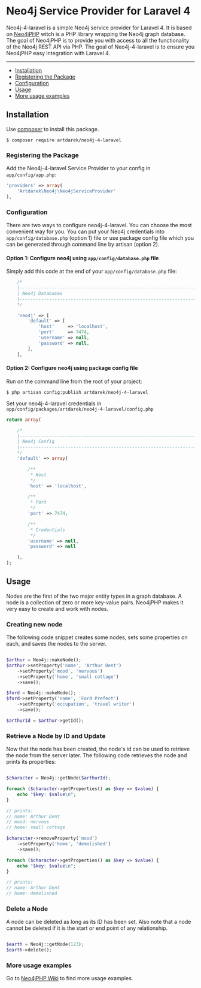 # Neo4j Service Provider for Laravel 4

Neo4j-4-laravel is a simple Neo4j service provider for Laravel 4. It is based on [Neo4jPHP](https://github.com/jadell/neo4jphp) 
witch is a PHP library wrapping the Neo4j graph database. The goal of Neo4jPHP is to provide you with access to all the functionality 
of the Neo4j REST API via PHP. The goal of Neo4j-4-laravel is to ensure you Neo4jPHP easy integration with Laravel 4.

---

- [Installation](#installation)
- [Registering the Package](#registering-the-package)
- [Configuration](#Configuration)
- [Usage](#usage)
- [More usage examples](#more-usage-examples)

## Installation

Use [composer](http://getcomposer.org) to install this package.

```
$ composer require artdarek/neo4j-4-laravel
```

### Registering the Package

Add the Neo4j-4-laravel Service Provider to your config in ``app/config/app.php``:

```php
'providers' => array(
	'Artdarek\Neo4j\Neo4jServiceProvider'
),
```

### Configuration

There are two ways to configure neo4j-4-laravel. You can choose the most convenient way for you. You can put your Neo4j credentials into ``app/config/database.php`` (option 1) file or use package config file which you can be generated through command line by artisan (option 2).

#### Option 1: Configure neo4j using ``app/config/database.php`` file 

Simply add this code at the end of your ``app/config/database.php`` file:

```php
	/*
	|--------------------------------------------------------------------------
	| Neo4j Databases
	|--------------------------------------------------------------------------
	*/

	'neo4j' => [
		'default' => [
			'host'     => 'localhost',
			'port'     => 7474,
			'username' => null,
			'password' => null,
		],
	],

```
#### Option 2: Configure neo4j using package config file

Run on the command line from the root of your project:

```
$ php artisan config:publish artdarek/neo4j-4-laravel
```

Set your neo4j-4-laravel credentials in ``app/config/packages/artdarek/neo4j-4-laravel/config.php``

```php
return array( 

	/*
	|--------------------------------------------------------------------------
	| Neo4j Config
	|--------------------------------------------------------------------------
	*/
	'default' => array(

		/**
		 * Host
		 */
		'host' => 'localhost',

		/**
		 * Port
		 */	
		'port' => 7474, 

		/**
		 * Credentials
		 */
		'username' => null,
		'password' => null 

	),
);
```

## Usage

Nodes are the first of the two major entity types in a graph database. 
A node is a collection of zero or more key-value pairs. 
Neo4jPHP makes it very easy to create and work with nodes.

### Creating new node

The following code snippet creates some nodes, sets some properties on each, and saves the nodes to the server. 

```php

$arthur = Neo4j::makeNode();
$arthur->setProperty('name', 'Arthur Dent')
    ->setProperty('mood', 'nervous')
    ->setProperty('home', 'small cottage')
    ->save();

$ford = Neo4j::makeNode();
$ford->setProperty('name', 'Ford Prefect')
    ->setProperty('occupation', 'travel writer')
    ->save();

$arthurId = $arthur->getId();

```

### Retrieve a Node by ID and Update

Now that the node has been created, the node's id can be used to retrieve the node from the server later.
The following code retrieves the node and prints its properties:

```php

$character = Neo4j::getNode($arthurId);

foreach ($character->getProperties() as $key => $value) {
    echo "$key: $value\n";
}

// prints:
// name: Arthur Dent
// mood: nervous
// home: small cottage

$character->removeProperty('mood')
    ->setProperty('home', 'demolished')
    ->save();

foreach ($character->getProperties() as $key => $value) {
    echo "$key: $value\n";
}

// prints:
// name: Arthur Dent
// home: demolished

```

### Delete a Node

A node can be deleted as long as its ID has been set. 
Also note that a node cannot be deleted if it is the start or end point of any relationship.

```php

$earth = Neo4j::getNode(123);
$earth->delete();

```

### More usage examples

Go to [Neo4jPHP Wiki](https://github.com/jadell/neo4jphp/wiki) to find more usage examples.
